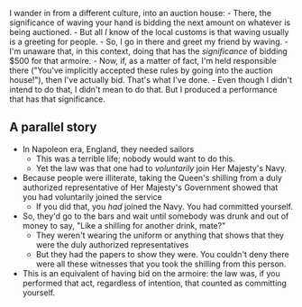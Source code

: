 
I wander in from a different culture, into an auction house:
    - There, the significance of waving your hand is bidding the next amount on whatever is being auctioned.
        - But all *I* know of the local customs is that waving usually is a greeting for people.
    - So, I go in there and greet my friend by waving.
        - I'm unaware that, in this context, doing that has the *significance* of bidding $500 for that armoire.
    - Now, if, as a matter of fact, I'm held responsible there ("You've implicitly accepted these rules by going into the auction house!"), then I've actually bid. That's what I've done.
        - Even though I didn't intend to do that, I didn't mean to do that. But I produced a performance that has that significance.


## A parallel story
- In Napoleon era, England, they needed sailors
    - This was a terrible life; nobody would want to do this.
    - Yet the law was that one had to *voluntarily* join Her Majesty's Navy.
- Because people were illiterate, taking the Queen's shilling from a duly authorized representative of Her Majesty's Government showed that you had voluntarily joined the service
    - If you did that, you *had* joined the Navy. You had committed yourself.
- So, they'd go to the bars and wait until somebody was drunk and out of money to say, "Like a shilling for another drink, mate?"
    - They weren't wearing the uniform or anything that shows that they were the duly authorized representatives
    - But they had the papers to show they were. You couldn't deny there were all these witnesses that you took the shilling from this person.
- This is an equivalent of having bid on the armoire: the law was, if you performed that act, regardless of intention, that counted as committing yourself.